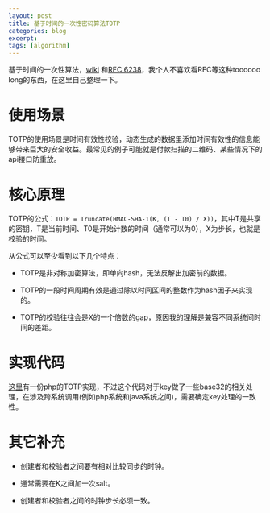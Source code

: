 ```yaml
---
layout: post
title: 基于时间的一次性密码算法TOTP
categories: blog
excerpt:
tags: [algorithm]
---
```


基于时间的一次性算法，<a href="http://en.wikipedia.org/wiki/Time-based_One-time_Password_Algorithm">wiki</a> 和<a href="http://tools.ietf.org/html/rfc6238">RFC 6238</a>，我个人不喜欢看RFC等这种toooooo long的东西，在这里自己整理一下。

# 使用场景

TOTP的使用场景是时间有效性校验，动态生成的数据里添加时间有效性的信息能够带来巨大的安全收益。最常见的例子可能就是付款扫描的二维码、某些情况下的api接口防重放。

# 核心原理

TOTP的公式：`TOTP = Truncate(HMAC-SHA-1(K, (T - T0) /
X))`，其中T是共享的密钥，T是当前时间、T0是开始计数的时间（通常可以为0），X为步长，也就是校验的时间。

从公式可以至少看到以下几个特点：

* TOTP是非对称加密算法，即单向hash，无法反解出加密前的数据。

* TOTP的一段时间周期有效是通过除以时间区间的整数作为hash因子来实现的。

* TOTP的校验往往会是X的一个倍数的gap，原因我的理解是兼容不同系统间时间的差距。

# 实现代码

<a href="https://www.idontplaydarts.com/static/ga.php_.txt">这里</a>有一份php的TOTP实现，不过这个代码对于key做了一些base32的相关处理，在涉及跨系统调用(例如php系统和java系统之间)，需要确定key处理的一致性。


# 其它补充

* 创建者和校验者之间要有相对比较同步的时钟。

* 通常需要在K之间加一次salt。

* 创建者和校验者之间的时钟步长必须一致。

